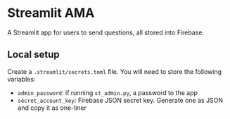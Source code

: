 # Streamlit AMA

A Streamlit app for users to send questions, all stored into Firebase.

## Local setup

Create a `.streamlit/secrets.toml` file. You will need to store the following variables:
* `admin_password`: if running `st_admin.py`, a password to the app
* `secret_account_key`: Firebase JSON secret key. Generate one as JSON and copy it as one-liner
